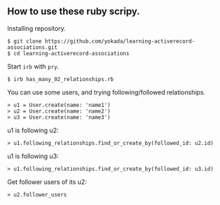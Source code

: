 ## How to use these ruby scripy.

Installing repository.

```
$ git clone https://github.com/yokada/learning-activerecord-associations.git
$ cd learning-activerecord-associations
```

Start `irb` with `pry`.

```
$ irb has_many_02_relationships.rb
```

You can use some users, and trying following/followed relationships.

```
> u1 = User.create(name: 'name1')
> u2 = User.create(name: 'name2')
> u3 = User.create(name: 'name3')
```

u1 is following u2:

```
> u1.following_relationships.find_or_create_by(followed_id: u2.id)
```

u1 is following u3:

```
> u1.following_relationships.find_or_create_by(followed_id: u3.id)
```

Get follower users of its u2:

```
> u2.follower_users
```


